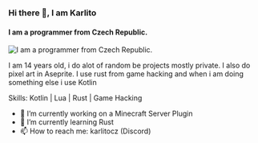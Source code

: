 ### Hi there 👋, I am Karlito
#### I am a programmer from Czech Republic.
![I am a programmer from Czech Republic.](https://cdn.discordapp.com/attachments/1097846368724328588/1223232440894492763/Sprite-0004-export.png?ex=66434afc&is=6641f97c&hm=8fe7240fe008255cbdec7b8df4e36a8bfcbb4ffe76e077582f6e5315c3213ea6&)

I am 14 years old, i do alot of random be projects mostly private. I also do pixel art in Aseprite. I use rust from game hacking and when i am doing something else i use Kotlin

Skills: Kotlin | Lua | Rust | Game Hacking

- 🔭 I’m currently working on a Minecraft Server Plugin 
- 🌱 I’m currently learning Rust 
- 📫 How to reach me: karlitocz (Discord)







